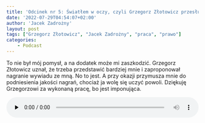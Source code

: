 ```yaml
---
title: 'Odcinek nr 5: Światłem w oczy, czyli Grzegorz Złotowicz przesłuchuje mnie w krzyżowym ogniu pytań'
date: '2022-07-29T04:54:07+02:00'
author: 'Jacek Zadrożny'
layout: post
tags: ["Grzegorz Złotowicz", "Jacek Zadrożny", "praca", "prawo"]
categories:
    - Podcast
---
```

To nie był mój pomysł, a na dodatek może mi zaszkodzić. Grzegorz Złotowicz uznał, że trzeba przedstawić bardziej mnie i zaproponował nagranie wywiadu ze mną. No to jest. A przy okazji przymusza mnie do podniesienia jakości nagrań, chociaż ja wolę się uczyć powoli. Dziękuję Grzegorzowi za wykonaną pracę, bo jest imponująca.


<audio class="wp-audio-shortcode" controls="controls" id="audio-2798-8" preload="none" style="width: 100%;"><source src="https://anchor.fm/s/529b8668/podcast/play/55349334/https%3A%2F%2Fd3ctxlq1ktw2nl.cloudfront.net%2Fproduction%2Fexports%2F529b8668%2F55349334%2Fb977f058d5454e758548582eb6bc0fad.m4a?_=8" type="audio/mpeg"></source><https://anchor.fm/s/529b8668/podcast/play/55349334/https%3A%2F%2Fd3ctxlq1ktw2nl.cloudfront.net%2Fproduction%2Fexports%2F529b8668%2F55349334%2Fb977f058d5454e758548582eb6bc0fad.m4a></audio>

